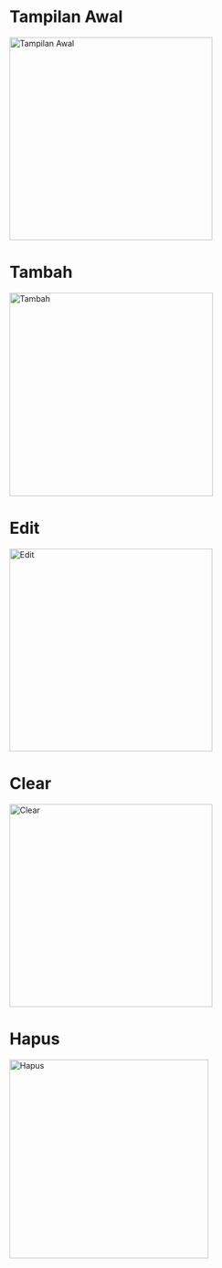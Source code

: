 # Tampilan Awal
<img width="355" alt="Tampilan Awal" src="https://user-images.githubusercontent.com/72426221/120763202-31900400-c541-11eb-96d0-a9c95b03c766.png">

# Tambah
<img width="356" alt="Tambah" src="https://user-images.githubusercontent.com/72426221/120763305-4a001e80-c541-11eb-884d-ccb8a2190901.png">

# Edit
<img width="355" alt="Edit" src="https://user-images.githubusercontent.com/72426221/120763356-54221d00-c541-11eb-815e-848638c1eacb.png">

# Clear
<img width="355" alt="Clear" src="https://user-images.githubusercontent.com/72426221/120763398-5c7a5800-c541-11eb-99df-e587ab33d331.png">

# Hapus
<img width="348" alt="Hapus" src="https://user-images.githubusercontent.com/72426221/120763437-67cd8380-c541-11eb-94a1-588f2963f43b.png">
